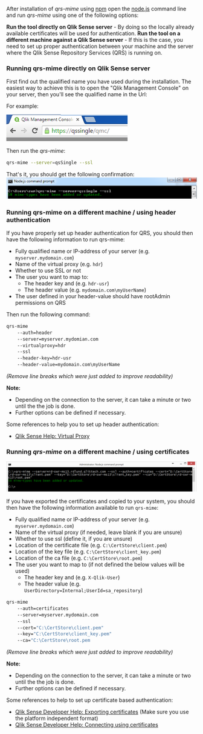 After installation of *qrs-mime* using [npm](https://npmjs.com) open the [node.js](https://nodejs.org) command line and run *qrs-mime* using one of the following options:

**Run the tool directly on Qlik Sense server** - By doing so the locally already available certificates will be used for authentication.
**Run the tool on a different machine against a Qlik Sense server** - If this is the case, you need to set up proper authentication between your machine and the server where the Qlik Sense Repository Services (QRS) is running on.


### Running qrs-mime directly on Qlik Sense server

First find out the qualified name you have used during the installation. The easiest way to achieve this is to open the "Qlik Management Console" on your server, then you'll see the qualified name in the Url:

For example:

![](docs/images/qrs-mime-qualified-name.png)

Then run the *qrs-mime*:

```bash
qrs-mime --server=qsSingle --ssl
```

That's it, you should get the following confirmation:
![](docs/images/qrs-mime-server_result.png)


### Running qrs-mime on a different machine / using header authentication

If you have properly set up header authentication for QRS, you should then have the following information to run qrs-mime:

* Fully qualified name or IP-address of your server (e.g. `myserver.mydomain.com`)
* Name of the virtual proxy (e.g. `hdr`)
* Whether to use SSL or not
* The user you want to map to:
	* The header key and (e.g. `hdr-usr`)
	* The header value (e.g. `mydomain.com\myUserName`)
* The user defined in your header-value should have rootAdmin permissions on QRS

Then run the following command:

```bash
qrs-mime 
	--auth=header 
	--server=myserver.mydomian.com 
	--virtualproxy=hdr 
	--ssl 
	--header-key=hdr-usr 
	--header-value=mydomain.com\myUserName
```
*(Remove line breaks which were just added to improve readability)*

**Note:** 
* Depending on the connection to the server, it can take a minute or two until the the job is done.
* Further options can be defined if necessary.

Some references to help you to set up header authentication:

* [Qlik Sense Help: Virtual Proxy](http://help.qlik.com/sense/2.1/en-US/online/Subsystems/ManagementConsole/Content/create-virtual-proxy.htm)


### Running *qrs-mime* on a different machine / using certificates

![](docs/images/qrs-mime-result.png)

If you have exported the certificates and copied to your system, you should then have the following information available to run `qrs-mime`:

* Fully qualified name or IP-address of your server (e.g. `myserver.mydomain.com`)
* Name of the virtual proxy (if needed, leave blank if you are unsure)
* Whether to use ssl (define it, if you are unsure)
* Location of the certificate file (e.g. `C:\CertStore\client.pem`)
* Location of the key file (e.g. `C:\CertStore\client_key.pem`)
* Location of the ca file (e.g. `C:\CertStore\root.pem`) 
* The user you want to map to (if not defined the below values will be used)
	* The header key and (e.g. `X-Qlik-User`)
	* The header value (e.g. `UserDirectory=Internal;UserId=sa_repository`)


```bash
qrs-mime
	--auth=certificates
	--server=myserver.mydomain.com
	--ssl
	--cert="C:\CertStore\client.pem"
	--key="C:\CertStore\client_key.pem"
	--ca="C:\CertStore\root.pem
```
*(Remove line breaks which were just added to improve readability)*

**Note:** 
* Depending on the connection to the server, it can take a minute or two until the the job is done.
* Further options can be defined if necessary.

Some references to help to set up certificate based authentication:

* [Qlik Sense Developer Help: Exporting certificates](http://help.qlik.com/sense/2.1/en-US/online/Subsystems/ManagementConsole/Content/export-certificates.htm) (Make sure you use the platform independent format)
* [Qlik Sense Developer Help: Connecting using certificates](http://help.qlik.com/sense/2.1/en-us/developer/Subsystems/RepositoryServiceAPI/Content/RepositoryServiceAPI/RepositoryServiceAPI-Example-Connect-cURL-Certificates.htm)
